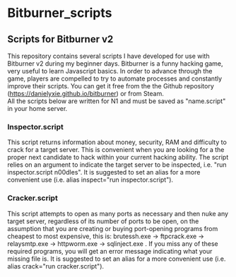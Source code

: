 # Bitburner_scripts
## Scripts for Bitburner v2
This repository contains several scripts I have developed for use with Bitburner v2 during my beginner days. Bitburner is a funny hacking game, very useful to learn Javascript basics. In order to advance through the game, players are compelled to try to automate processes and constantly improve their scripts. You can get it free from the the Github repository (https://danielyxie.github.io/bitburner) or from Steam.<br>
All the scripts below are written for N1 and must be saved as "name.script" in your home server.

### Inspector.script
This script returns information about money, security, RAM and difficulty to crack for a target server. This is convenient when you are looking for a the proper next candidate to hack within your current hacking ability. The script relies on an argument to indicate the target server to be inspected, i.e. "run inspector.script n00dles". It is suggested to set an alias for a more convenient use (i.e. alias inspect="run inspector.script").

### Cracker.script
This script attempts to open as many ports as necessary and then nuke any target server, regardless of its number of ports to be open, on the assumption that you are creating or buying port-opening programs from cheapest to most expensive, this is: brutessh.exe -> ftpcrack.exe -> relaysmtp.exe -> httpworm.exe -> sqlinject.exe . If you miss any of these required programs, you will get an error message indicating what your missing file is. It is suggested to set an alias for a more convenient use (i.e. alias crack="run cracker.script").
